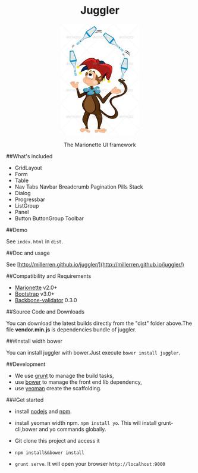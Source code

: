 <h1 align="center">Juggler</h1>
<p align="center">
  <img title="backbone marionette" src='https://raw.githubusercontent.com/MillerRen/juggler/master/app/images/juggler.jpg' />
</p>
<p align="center">The Marionette UI framework</p>

##What's included

* GridLayout
* Form 
* Table
* Nav Tabs Navbar Breadcrumb Pagination Pills Stack
* Dialog
* Progressbar
* ListGroup
* Panel
* Button ButtonGroup Toolbar


##Demo

See `index.html` in `dist`.

##Doc and usage

See [http://millerren.github.io/juggler/](http://millerren.github.io/juggler/)

##Compatibility and Requirements

* [Marionette](https://github.com/marionettejs/backbone.marionette) v2.0+
* [Bootstrap](https://github.com/twbs/bootstrap) v3.0+
* [Backbone-validator](https://github.com/fantactuka/backbone-validator) 0.3.0

##Source Code and Downloads

You can download the latest builds directly from the "dist" folder above.The file **vendor.min.js** is dependencies bundle of juggler.

###Install width bower

You can install juggler with bower.Just execute `bower install juggler`.


##Development 

* We use [grunt](http://gruntjs.com/) to manage the build tasks,
* use [bower](http://www.bower.io/) to manage the front end lib dependency,
* use [yeoman](http://yeoman.io/) create the scaffolding.
     
###Get started

* install [nodejs](http://nodejs.org/) and [npm](https://www.npmjs.org/).

* install yeoman width npm. `npm install yo`. This will install grunt-cli,bower and yo commands globally.

* Git clone this project and access it

* `npm install&&bower install`

* `grunt serve`. It will open your browser `http://localhost:9000`


